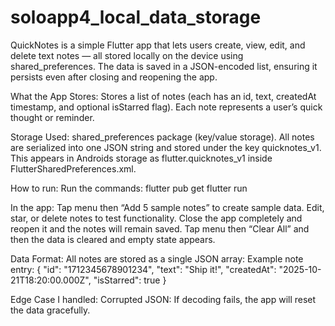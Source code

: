 # soloapp4_local_data_storage
QuickNotes is a simple Flutter app that lets users create, view, edit, and delete text notes — all stored locally on the device using shared_preferences.
The data is saved in a JSON-encoded list, ensuring it persists even after closing and reopening the app.

What the App Stores:
Stores a list of notes (each has an id, text, createdAt timestamp, and optional isStarred flag).
Each note represents a user’s quick thought or reminder.

Storage Used:
shared_preferences package (key/value storage).
All notes are serialized into one JSON string and stored under the key quicknotes_v1.
This appears in Androids storage as flutter.quicknotes_v1 inside FlutterSharedPreferences.xml.

How to run:
Run the commands:
flutter pub get
flutter run

In the app:
Tap menu then “Add 5 sample notes” to create sample data.
Edit, star, or delete notes to test functionality.
Close the app completely and reopen it and the notes will remain saved.
Tap menu then “Clear All” and then the data is cleared and empty state appears.

Data Format: All notes are stored as a single JSON array:
Example note entry: {
"id": "1712345678901234",
"text": "Ship it!",
"createdAt": "2025-10-21T18:20:00.000Z",
"isStarred": true
}

Edge Case I handled:
Corrupted JSON: If decoding fails, the app will reset the data gracefully.
